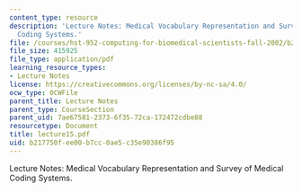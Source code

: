 ```yaml
---
content_type: resource
description: 'Lecture Notes: Medical Vocabulary Representation and Survey of Medical
  Coding Systems.'
file: /courses/hst-952-computing-for-biomedical-scientists-fall-2002/b217750fee00b7cc0ae5c35e90386f95_lecture15.pdf
file_size: 415925
file_type: application/pdf
learning_resource_types:
- Lecture Notes
license: https://creativecommons.org/licenses/by-nc-sa/4.0/
ocw_type: OCWFile
parent_title: Lecture Notes
parent_type: CourseSection
parent_uid: 7ae67581-2373-6f35-72ca-172472cdbe88
resourcetype: Document
title: lecture15.pdf
uid: b217750f-ee00-b7cc-0ae5-c35e90386f95
---
```

Lecture Notes: Medical Vocabulary Representation and Survey of Medical Coding Systems.